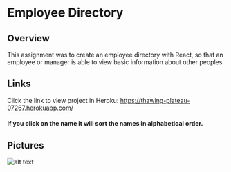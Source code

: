 # Employee Directory

## Overview

This assignment was to create an employee directory with React, so that an employee or manager is able to view basic information about other peoples. 

## Links
Click the link to view project in Heroku: https://thawing-plateau-07267.herokuapp.com/
  #### If you click on the name it will sort the names in alphabetical order.

## Pictures
![alt text](Employee_Directory/pictures.JPG)





